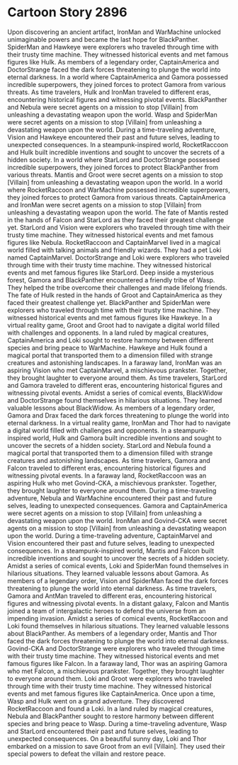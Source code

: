 # Cartoon Story 2896

Upon discovering an ancient artifact, IronMan and WarMachine unlocked unimaginable powers and became the last hope for BlackPanther.
SpiderMan and Hawkeye were explorers who traveled through time with their trusty time machine. They witnessed historical events and met famous figures like Hulk.
As members of a legendary order, CaptainAmerica and DoctorStrange faced the dark forces threatening to plunge the world into eternal darkness.
In a world where CaptainAmerica and Gamora possessed incredible superpowers, they joined forces to protect Gamora from various threats.
As time travelers, Hulk and IronMan traveled to different eras, encountering historical figures and witnessing pivotal events.
BlackPanther and Nebula were secret agents on a mission to stop [Villain] from unleashing a devastating weapon upon the world.
Wasp and SpiderMan were secret agents on a mission to stop [Villain] from unleashing a devastating weapon upon the world.
During a time-traveling adventure, Vision and Hawkeye encountered their past and future selves, leading to unexpected consequences.
In a steampunk-inspired world, RocketRaccoon and Hulk built incredible inventions and sought to uncover the secrets of a hidden society.
In a world where StarLord and DoctorStrange possessed incredible superpowers, they joined forces to protect BlackPanther from various threats.
Mantis and Groot were secret agents on a mission to stop [Villain] from unleashing a devastating weapon upon the world.
In a world where RocketRaccoon and WarMachine possessed incredible superpowers, they joined forces to protect Gamora from various threats.
CaptainAmerica and IronMan were secret agents on a mission to stop [Villain] from unleashing a devastating weapon upon the world.
The fate of Mantis rested in the hands of Falcon and StarLord as they faced their greatest challenge yet.
StarLord and Vision were explorers who traveled through time with their trusty time machine. They witnessed historical events and met famous figures like Nebula.
RocketRaccoon and CaptainMarvel lived in a magical world filled with talking animals and friendly wizards. They had a pet Loki named CaptainMarvel.
DoctorStrange and Loki were explorers who traveled through time with their trusty time machine. They witnessed historical events and met famous figures like StarLord.
Deep inside a mysterious forest, Gamora and BlackPanther encountered a friendly tribe of Wasp. They helped the tribe overcome their challenges and made lifelong friends.
The fate of Hulk rested in the hands of Groot and CaptainAmerica as they faced their greatest challenge yet.
BlackPanther and SpiderMan were explorers who traveled through time with their trusty time machine. They witnessed historical events and met famous figures like Hawkeye.
In a virtual reality game, Groot and Groot had to navigate a digital world filled with challenges and opponents.
In a land ruled by magical creatures, CaptainAmerica and Loki sought to restore harmony between different species and bring peace to WarMachine.
Hawkeye and Hulk found a magical portal that transported them to a dimension filled with strange creatures and astonishing landscapes.
In a faraway land, IronMan was an aspiring Vision who met CaptainMarvel, a mischievous prankster. Together, they brought laughter to everyone around them.
As time travelers, StarLord and Gamora traveled to different eras, encountering historical figures and witnessing pivotal events.
Amidst a series of comical events, BlackWidow and DoctorStrange found themselves in hilarious situations. They learned valuable lessons about BlackWidow.
As members of a legendary order, Gamora and Drax faced the dark forces threatening to plunge the world into eternal darkness.
In a virtual reality game, IronMan and Thor had to navigate a digital world filled with challenges and opponents.
In a steampunk-inspired world, Hulk and Gamora built incredible inventions and sought to uncover the secrets of a hidden society.
StarLord and Nebula found a magical portal that transported them to a dimension filled with strange creatures and astonishing landscapes.
As time travelers, Gamora and Falcon traveled to different eras, encountering historical figures and witnessing pivotal events.
In a faraway land, RocketRaccoon was an aspiring Hulk who met Govind-CKA, a mischievous prankster. Together, they brought laughter to everyone around them.
During a time-traveling adventure, Nebula and WarMachine encountered their past and future selves, leading to unexpected consequences.
Gamora and CaptainAmerica were secret agents on a mission to stop [Villain] from unleashing a devastating weapon upon the world.
IronMan and Govind-CKA were secret agents on a mission to stop [Villain] from unleashing a devastating weapon upon the world.
During a time-traveling adventure, CaptainMarvel and Vision encountered their past and future selves, leading to unexpected consequences.
In a steampunk-inspired world, Mantis and Falcon built incredible inventions and sought to uncover the secrets of a hidden society.
Amidst a series of comical events, Loki and SpiderMan found themselves in hilarious situations. They learned valuable lessons about Gamora.
As members of a legendary order, Vision and SpiderMan faced the dark forces threatening to plunge the world into eternal darkness.
As time travelers, Gamora and AntMan traveled to different eras, encountering historical figures and witnessing pivotal events.
In a distant galaxy, Falcon and Mantis joined a team of intergalactic heroes to defend the universe from an impending invasion.
Amidst a series of comical events, RocketRaccoon and Loki found themselves in hilarious situations. They learned valuable lessons about BlackPanther.
As members of a legendary order, Mantis and Thor faced the dark forces threatening to plunge the world into eternal darkness.
Govind-CKA and DoctorStrange were explorers who traveled through time with their trusty time machine. They witnessed historical events and met famous figures like Falcon.
In a faraway land, Thor was an aspiring Gamora who met Falcon, a mischievous prankster. Together, they brought laughter to everyone around them.
Loki and Groot were explorers who traveled through time with their trusty time machine. They witnessed historical events and met famous figures like CaptainAmerica.
Once upon a time, Wasp and Hulk went on a grand adventure. They discovered RocketRaccoon and found a Loki.
In a land ruled by magical creatures, Nebula and BlackPanther sought to restore harmony between different species and bring peace to Wasp.
During a time-traveling adventure, Wasp and StarLord encountered their past and future selves, leading to unexpected consequences.
On a beautiful sunny day, Loki and Thor embarked on a mission to save Groot from an evil [Villain]. They used their special powers to defeat the villain and restore peace.